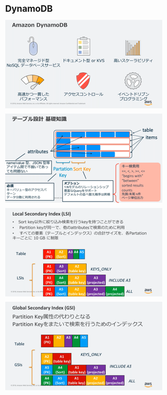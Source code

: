 # DynamoDB

![](.gitbook/assets/image%20%287%29.png)

![](.gitbook/assets/image%20%288%29.png)

![](.gitbook/assets/image%20%289%29.png)

![](.gitbook/assets/image%20%286%29.png)




